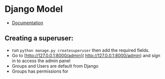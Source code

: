 # Django Model
* [Documentation](https://developer.mozilla.org/en-US/docs/Learn/Server-side/Django/Models)

## Creating a superuser:
* run `python manage.py createsuperuser` then add the required fields.
*  Go to [http://127.0.0.1:8000/admin]( http://127.0.0.1:8000/admin) and sign in to access the admin panel
* Groups and Users are default from Django
* Groups has permissions for 